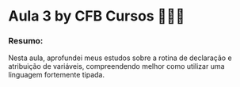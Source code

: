 # Aula 3 by CFB Cursos 🧑🏻‍💻

### Resumo:

Nesta aula, aprofundei meus estudos sobre a rotina de declaração e atribuição de variáveis, compreendendo melhor como utilizar uma linguagem fortemente tipada.